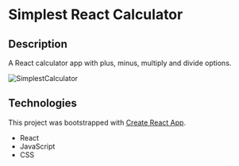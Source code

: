 # Simplest React Calculator

## Description
A React calculator app with plus, minus, multiply and divide options.

![SimplestCalculator](https://user-images.githubusercontent.com/46401055/214821900-a6d0aca3-bb40-4256-809d-8b1fa66aaebe.JPG)

## Technologies

This project was bootstrapped with [Create React App](https://github.com/facebook/create-react-app).

-   React
-   JavaScript
-   CSS
